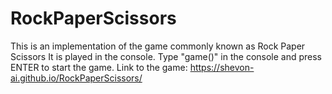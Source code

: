 # RockPaperScissors
This is an implementation of the game commonly known as Rock Paper Scissors
It is played in the console.
Type "game()" in the console and press ENTER to start the game.
Link to the game:
https://shevon-ai.github.io/RockPaperScissors/